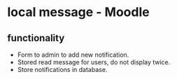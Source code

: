 # local message - Moodle

## functionality ##

- Form to admin to add new notification.
- Stored read message for users, do not display twice.
- Store notifications in database.



